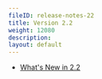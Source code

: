 ```yaml
---
fileID: release-notes-22
title: Version 2.2
weight: 12080
description: 
layout: default
---
```

- [What's New in 2.2](release-notes-new-features22)
